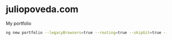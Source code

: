 # juliopoveda.com
My portfolio

```bash
ng new portfolio --legacyBrowsers=true --routing=true --skipGit=true --skipTests=true --style=scss --verbose=true
```
